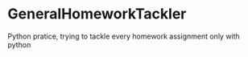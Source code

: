 # GeneralHomeworkTackler
Python pratice, trying to tackle every homework assignment only with python

